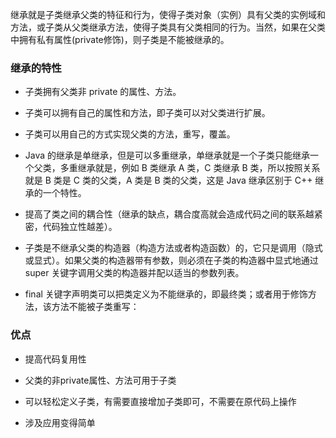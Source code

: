 继承就是子类继承父类的特征和行为，使得子类对象（实例）具有父类的实例域和方法，或子类从父类继承方法，使得子类具有父类相同的行为。当然，如果在父类中拥有私有属性(private修饰)，则子类是不能被继承的。

### 继承的特性

* 子类拥有父类非 private 的属性、方法。

* 子类可以拥有自己的属性和方法，即子类可以对父类进行扩展。

* 子类可以用自己的方式实现父类的方法，重写，覆盖。

* Java 的继承是单继承，但是可以多重继承，单继承就是一个子类只能继承一个父类，多重继承就是，例如 B 类继承 A 类，C 类继承 B 类，所以按照关系就是 B 类是 C 类的父类，A 类是 B 类的父类，这是 Java 继承区别于 C++ 继承的一个特性。

* 提高了类之间的耦合性（继承的缺点，耦合度高就会造成代码之间的联系越紧密，代码独立性越差）。

* 子类是不继承父类的构造器（构造方法或者构造函数）的，它只是调用（隐式或显式）。如果父类的构造器带有参数，则必须在子类的构造器中显式地通过 super 关键字调用父类的构造器并配以适当的参数列表。

* final 关键字声明类可以把类定义为不能继承的，即最终类；或者用于修饰方法，该方法不能被子类重写：

### 优点

* 提高代码复用性

* 父类的非private属性、方法可用于子类

* 可以轻松定义子类，有需要直接增加子类即可，不需要在原代码上操作

* 涉及应用变得简单
